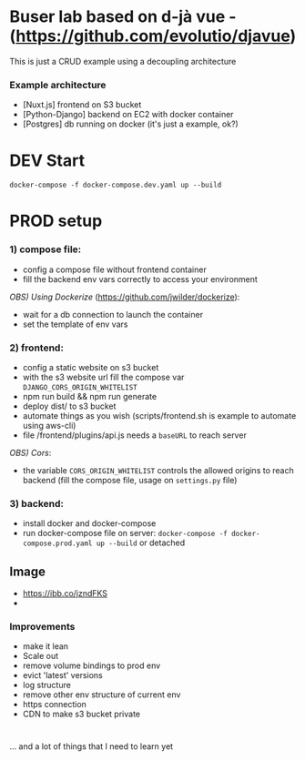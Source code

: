 # Buser lab based on d-jà vue - (https://github.com/evolutio/djavue)

This is just a CRUD example using a decoupling architecture


### Example architecture
* [Nuxt.js] frontend on S3 bucket
* [Python-Django] backend on EC2 with docker container
* [Postgres] db running on docker (it's just a example, ok?)

# DEV Start

`docker-compose -f docker-compose.dev.yaml up --build`

# PROD setup

### 1) compose file:
- config a compose file without frontend container
- fill the backend env vars correctly to access your environment

*OBS) Using Dockerize* (https://github.com/jwilder/dockerize):
- wait for a db connection to launch the container
- set the template of env vars


### 2) frontend:
- config a static website on s3 bucket
- with the s3 website url fill the compose var `DJANGO_CORS_ORIGIN_WHITELIST`
- npm run build && npm run generate
- deploy dist/ to s3 bucket 
- automate things as you wish (scripts/frontend.sh is example to automate using aws-cli)
- file /frontend/plugins/api.js needs a `baseURL` to reach server

*OBS) Cors*:
- the variable `CORS_ORIGIN_WHITELIST` controls the allowed origins to reach backend (fill the compose file, usage on `settings.py` file)

### 3) backend:
- install docker and docker-compose
- run docker-compose file on server: `docker-compose -f docker-compose.prod.yaml up --build` or detached

## Image
- https://ibb.co/jzndFKS
- 
### Improvements

- make it lean
- Scale out
- remove volume bindings to prod env
- evict 'latest' versions
- log structure
- remove other env structure of current env
- https connection
- CDN to make s3 bucket private
#
... and a lot of things that I need to learn yet
